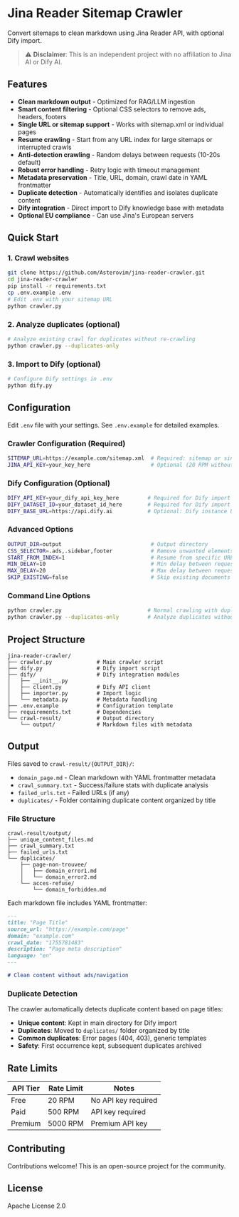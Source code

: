 # Jina Reader Sitemap Crawler

Convert sitemaps to clean markdown using Jina Reader API, with optional Dify import.

> ⚠️ **Disclaimer**: This is an independent project with no affiliation to Jina AI or Dify AI.

## Features

- **Clean markdown output** - Optimized for RAG/LLM ingestion
- **Smart content filtering** - Optional CSS selectors to remove ads, headers, footers
- **Single URL or sitemap support** - Works with sitemap.xml or individual pages
- **Resume crawling** - Start from any URL index for large sitemaps or interrupted crawls
- **Anti-detection crawling** - Random delays between requests (10-20s default)
- **Robust error handling** - Retry logic with timeout management
- **Metadata preservation** - Title, URL, domain, crawl date in YAML frontmatter
- **Duplicate detection** - Automatically identifies and isolates duplicate content
- **Dify integration** - Direct import to Dify knowledge base with metadata
- **Optional EU compliance** - Can use Jina's European servers

## Quick Start

### 1. Crawl websites

```bash
git clone https://github.com/Asterovim/jina-reader-crawler.git
cd jina-reader-crawler
pip install -r requirements.txt
cp .env.example .env
# Edit .env with your sitemap URL
python crawler.py
```

### 2. Analyze duplicates (optional)

```bash
# Analyze existing crawl for duplicates without re-crawling
python crawler.py --duplicates-only
```

### 3. Import to Dify (optional)

```bash
# Configure Dify settings in .env
python dify.py
```

## Configuration

Edit `.env` file with your settings. See `.env.example` for detailed examples.

### Crawler Configuration (Required)
```bash
SITEMAP_URL=https://example.com/sitemap.xml  # Required: sitemap or single URL
JINA_API_KEY=your_key_here                   # Optional (20 RPM without, 500+ with)
```

### Dify Configuration (Optional)
```bash
DIFY_API_KEY=your_dify_api_key_here         # Required for Dify import
DIFY_DATASET_ID=your_dataset_id_here        # Required for Dify import
DIFY_BASE_URL=https://api.dify.ai           # Optional: Dify instance URL
```

### Advanced Options
```bash
OUTPUT_DIR=output                            # Output directory
CSS_SELECTOR=.ads,.sidebar,footer            # Remove unwanted elements
START_FROM_INDEX=1                           # Resume from specific URL
MIN_DELAY=10                                 # Min delay between requests (seconds)
MAX_DELAY=20                                 # Max delay between requests (seconds)
SKIP_EXISTING=false                          # Skip existing documents in Dify (true/false)
```

### Command Line Options
```bash
python crawler.py                           # Normal crawling with duplicate detection
python crawler.py --duplicates-only         # Analyze duplicates without crawling
```

## Project Structure

```
jina-reader-crawler/
├── crawler.py              # Main crawler script
├── dify.py                 # Dify import script
├── dify/                   # Dify integration modules
│   ├── __init__.py
│   ├── client.py           # Dify API client
│   ├── importer.py         # Import logic
│   └── metadata.py         # Metadata handling
├── .env.example            # Configuration template
├── requirements.txt        # Dependencies
└── crawl-result/           # Output directory
    └── output/             # Markdown files with metadata
```

## Output

Files saved to `crawl-result/{OUTPUT_DIR}/`:
- `domain_page.md` - Clean markdown with YAML frontmatter metadata
- `crawl_summary.txt` - Success/failure stats with duplicate analysis
- `failed_urls.txt` - Failed URLs (if any)
- `duplicates/` - Folder containing duplicate content organized by title

### File Structure
```
crawl-result/output/
├── unique_content_files.md
├── crawl_summary.txt
├── failed_urls.txt
└── duplicates/
    ├── page-non-trouvee/
    │   ├── domain_error1.md
    │   └── domain_error2.md
    └── acces-refuse/
        └── domain_forbidden.md
```

Each markdown file includes YAML frontmatter:
```markdown
---
title: "Page Title"
source_url: "https://example.com/page"
domain: "example.com"
crawl_date: "1755781483"
description: "Page meta description"
language: "en"
---

# Clean content without ads/navigation
```

### Duplicate Detection

The crawler automatically detects duplicate content based on page titles:
- **Unique content**: Kept in main directory for Dify import
- **Duplicates**: Moved to `duplicates/` folder organized by title
- **Common duplicates**: Error pages (404, 403), generic templates
- **Safety**: First occurrence kept, subsequent duplicates archived

## Rate Limits

| API Tier | Rate Limit | Notes |
|----------|------------|-------|
| Free | 20 RPM | No API key required |
| Paid | 500 RPM | API key required |
| Premium | 5000 RPM | Premium API key |

## Contributing

Contributions welcome! This is an open-source project for the community.

## License

Apache License 2.0
